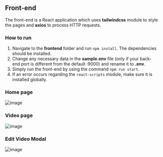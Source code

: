 ## Front-end
The front-end is a React application which uses **tailwindcss** module to style the pages and **axios** to process HTTP requests.

### How to run
1. Navigate to the **frontend** folder and run `npm install`. The dependencies should be installed.
2. Change any necessary data in the **sample.env** file (only if your back-end port is different from the default :9000) and rename it to **.env**.
3. Simply run the front-end by using the command `npm run start`.
4. If an error occurs regarding the `react-scripts` module, make sure it is installed globally.

### Home page
![image](https://user-images.githubusercontent.com/11543544/169926281-08d84e3a-39fb-408a-920c-48d1160ba28b.png)

### Video page
![image](https://user-images.githubusercontent.com/11543544/169926489-88edad9f-588f-48bc-96e1-8af72cac285b.png)

### Edit Video Modal
![image](https://user-images.githubusercontent.com/11543544/169926541-03df42a7-1d04-47d1-a268-650eace7aaac.png)
